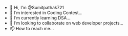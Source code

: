 - 👋 Hi, I’m @Sumitpathak721
- 👀 I’m interested in Coding Contest...
- 🌱 I’m currently learning DSA...
- 💞️ I’m looking to collaborate on web developer projects...
- 📫 How to reach me...

<!---
Sumitpathak721/Sumitpathak721 is a ✨ special ✨ repository because its `README.md` (this file) appears on your GitHub profile.
You can click the Preview link to take a look at your changes.
--->
